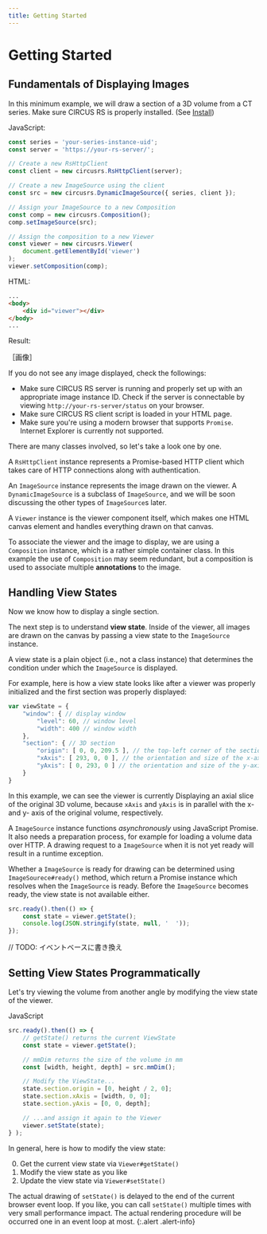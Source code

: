 ```yaml
---
title: Getting Started
---
```


# Getting Started

## Fundamentals of Displaying Images

In this minimum example, we will draw a section of a 3D volume from a CT series.
Make sure CIRCUS RS is properly installed. (See [Install](install.html))

JavaScript:

```js
const series = 'your-series-instance-uid';
const server = 'https://your-rs-server/';

// Create a new RsHttpClient
const client = new circusrs.RsHttpClient(server);

// Create a new ImageSource using the client
const src = new circusrs.DynamicImageSource({ series, client });

// Assign your ImageSource to a new Composition
const comp = new circusrs.Composition();
comp.setImageSource(src);

// Assign the composition to a new Viewer
const viewer = new circusrs.Viewer(
    document.getElementById('viewer')
);
viewer.setComposition(comp);
```

HTML:

```html
...
<body>
    <div id="viewer"></div>
</body>
...
```

Result:

［画像］

If you do not see any image displayed, check the followings:

- Make sure CIRCUS RS server is running and properly set up with an appropriate image instance ID.
  Check if the server is connectable by viewing `http://your-rs-server/status` on your browser.
- Make sure CIRCUS RS client script is loaded in your HTML page.
- Make sure you're using a modern browser that supports `Promise`. Internet Explorer is currently not supported.

There are many classes involved, so let's take a look one by one.

A `RsHttpClient` instance represents a Promise-based HTTP client which takes
care of HTTP connections along with authentication.

An `ImageSource` instance represents the image drawn on the viewer.
A `DynamicImageSource` is a subclass of `ImageSource`, and we will be soon
discussing the other types of `ImageSource`s later.

A `Viewer` instance is the viewer component itself, which makes one HTML canvas
element and handles everything drawn on that canvas.

To associate the viewer and the image to display, we are using a `Composition`
instance, which is a rather simple container class.
In this example the use of `Composition` may seem redundant,
but a composition is used to associate multiple **annotations** to the image.


## Handling View States

Now we know how to display a single section.

The next step is to understand **view state**.
Inside of the viewer, all images are drawn on the canvas by passing
a view state to the `ImageSource` instance.

A view state is a plain object (i.e., not a class instance) that determines
the condition under which the `ImageSource` is displayed.

For example, here is how a view state looks like after a viewer was
properly initialized and the first section was properly displayed:

```js
var viewState = {
    "window": { // display window
        "level": 60, // window level
        "width": 400 // window width
    },
    "section": { // 3D section
        "origin": [ 0, 0, 209.5 ], // the top-left corner of the section
        "xAxis": [ 293, 0, 0 ], // the orientation and size of the x-axis of the section
        "yAxis": [ 0, 293, 0 ] // the orientation and size of the y-axis of the section
    }
}
```

In this example, we can see the viewer is currently Displaying an axial slice
of the original 3D volume, because `xAxis` and `yAxis` is in parallel with
the x- and y- axis of the original volume, respectively.

A `ImageSource` instance functions *asynchronously* using JavaScript Promise.
It also needs a preparation process, for example for loading a volume data
over HTTP. A drawing request to a `ImageSource` when it is not yet ready
will result in a runtime exception.

Whether a `ImageSource` is ready for drawing can be determined using
`ImageSourece#ready()` method, which return a Promise instance which
resolves when the `ImageSource` is ready.
Before the `ImageSource` becomes ready, the view state is not available either.

```js
src.ready().then(() => {
    const state = viewer.getState();
    console.log(JSON.stringify(state, null, '  '));
});
```

// TODO: イベントベースに書き換え

## Setting View States Programmatically

Let's try viewing the volume from another angle by modifying the
view state of the viewer.

JavaScript

```js
src.ready().then(() => {
    // getState() returns the current ViewState
    const state = viewer.getState();

    // mmDim returns the size of the volume in mm
    const [width, height, depth] = src.mmDim();

    // Modify the ViewState...
    state.section.origin = [0, height / 2, 0];
    state.section.xAxis = [width, 0, 0];
    state.section.yAxis = [0, 0, depth];

    // ...and assign it again to the Viewer
    viewer.setState(state);
} );
```

In general, here is how to modify the view state:

0. Get the current view state via `Viewer#getState()`
0. Modify the view state as you like
0. Update the view state via `Viewer#setState()`

The actual drawing of `setState()` is delayed to the end of the
current browser event loop. If you like, you can call `setState()`
multiple times with very small performance impact. The actual
rendering procedure will be occurred one in an event loop at most.
{:.alert .alert-info}
